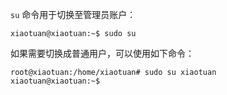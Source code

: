 `su` 命令用于切换至管理员账户：

```shell
xiaotuan@xiaotuan:~$ sudo su
```

如果需要切换成普通用户，可以使用如下命令：

```shell
root@xiaotuan:/home/xiaotuan# sudo su xiaotuan
xiaotuan@xiaotuan:~$
```

